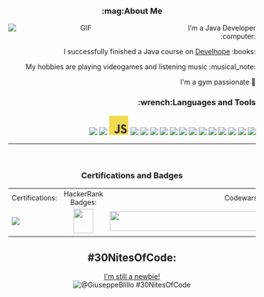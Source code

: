 <div align="center">
  <h3>:mag:About Me</h3>
  <img align="left" alt="GIF" width="300" src="https://i.pinimg.com/originals/e4/26/70/e426702edf874b181aced1e2fa5c6cde.gif"/>
  <p align="right">  I’m a Java Developer :computer:</p>
  <p align="right">  I successfully finished a Java course on <a href="https://www.develhope.co/"> Develhope</a> :books:</p>
  <p align="right">  My hobbies are playing videogames and listening music :musical_note:</p>
  <p align="right">  I'm a gym passionate 💪</p>
</div>
<div align="right">
  <h3>:wrench:Languages and Tools</h3>
  <a href="https://www.java.com/" target="_blank" title="Java"><img height="40" src="https://www.vectorlogo.zone/logos/java/java-icon.svg"></a>
  <a href="https://git-scm.com/" target="_blank" title="Git"><img height="40" src="https://upload.wikimedia.org/wikipedia/commons/3/3f/Git_icon.svg"></a>
  <a href="https://www.javascript.com/" target="_blank" title="Javascript"><img height="40" src="https://raw.githubusercontent.com/devicons/devicon/master/icons/javascript/javascript-original.svg"></a>
  <a href="https://code.visualstudio.com/" target="_blank" title="Visual Studio Code"><img height="40" src="https://upload.wikimedia.org/wikipedia/commons/9/9a/Visual_Studio_Code_1.35_icon.svg"></a>
  <a href="https://nodejs.org/" target="_blank" title="NodeJS"><img height="40" src="https://www.vectorlogo.zone/logos/nodejs/nodejs-icon.svg"></a>
  <a href="https://html.spec.whatwg.org/" target="_blank" title="HTML 5"><img height="40" src="https://upload.wikimedia.org/wikipedia/commons/3/38/HTML5_Badge.svg"></a>
  <a href="https://www.mysql.com/" target="_blank"  title="MySQL"><img height="40" src="https://cdn-icons-png.flaticon.com/512/5968/5968313.png"></a>
  <a href="https://www.jetbrains.com/idea/" target="_blank" title="IntelliJ IDEA"><img height="40" src="https://upload.wikimedia.org/wikipedia/commons/9/9c/IntelliJ_IDEA_Icon.svg"></a>
  <a href="https://dbeaver.io/" target="_blank" title="DBeaver"><img height="40" src="https://dbeaver.com/img/dbeaver-head.png"></a>
  <a href="https://spring.io/" target="_blank" title="Spring"><img height="40" src="https://www.svgrepo.com/show/354380/spring-icon.svg"></a>
  <a href="https://maven.apache.org/" target="_blank" title="Maven"><img height="40" src="https://cdn.icon-icons.com/icons2/2107/PNG/512/file_type_maven_icon_130397.png"></a>
  <a href="https://redis.io/" target="_blank" title="Redis"><img height="40" src="https://cdn4.iconfinder.com/data/icons/redis-2/1451/Untitled-2-512.png"></a>
  <a href="https://clickhouse.com/" target="_blank" title="ClickHouse"><img height="40" src="https://cdnlogo.com/logos/c/57/clickhouse.svg"></a>
  <a href="https://www.mongodb.com/" target="_blank" title="MongoDB"><img height="40" src="https://www.svgrepo.com/show/331488/mongodb.svg"></a>
  <a href="https://www.docker.com/" target="_blank" title="Docker"><img height="40" src="https://cdn4.iconfinder.com/data/icons/logos-and-brands/512/97_Docker_logo_logos-512.png"></a>
  <a href="https://docs.redpanda.com/redpanda-connect/about/" target="_blank" title="Benthos😢"><img height="40" src="https://avatars.githubusercontent.com/u/49406389?s=200&v=4"></a>
</div>
<hr>
<br>
<div align="center">
  <table>
    <h3>Certifications and Badges</h3>
    <tr>
      <td align="left">Certifications:</td>
      <td align="center">HackerRank Badges:</td>
      <td align="right">Codewars Badge:</td>
    </tr>
    <tr>
      <td align="left">
        <a href="https://api.accredible.com/v1/frontend/credential_website_embed_image/certificate/82107328" target="_blank" title="Develhope">
        <img height="100" src="https://images.credential.net/badge/tiny/vivcfmlh_1695029258123_badge.png">
        </a>
      </td>
      <td align="center">
        <a href="https://www.hackerrank.com/b_giuseppe?hr_r=1" target="_blank" title="HackerRank SQL">
        <img src="https://hrcdn.net/fcore/assets/badges/sql-89e76e7082.svg"height="50" width="40">
        </a>
      </td>
      <td align="right">
        <a href="https://www.codewars.com/users/JoeBlillo" target="_blank" title="Codewars">
        <img src="https://www.codewars.com/users/JoeBlillo/badges/small" height="40" width="350">
        </a>
      </td>
    </tr>
  </table>
  
  ## #30NitesOfCode:
  [I'm still a newbie!](https://www.codedex.io/@GiuseppeBlillo/30-nites-of-code)  
  ![@GiuseppeBlillo #30NitesOfCode](https://www.codedex.io/api/petStatus?user=GiuseppeBlillo)
</div>
